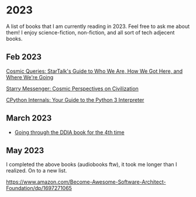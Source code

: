 # 2023 
A list of books that I am currently reading in 2023. Feel free to ask me about them! I enjoy science-fiction, non-fiction, and all sort of tech adjecent books. 


## Feb 2023
[Cosmic Queries: StarTalk's Guide to Who We Are, How We Got Here, and Where We're Going](https://www.amazon.com/Cosmic-Queries-StarTalks-Guide-Where/dp/1426221770)

[Starry Messenger: Cosmic Perspectives on Civilization](https://www.amazon.com/Starry-Messenger-Cosmic-Perspectives-Civilization/dp/1250861500)

[CPython Internals: Your Guide to the Python 3 Interpreter](https://www.amazon.com/CPython-Internals-Guide-Python-Interpreter-ebook/dp/B0BCNSDSYP)

## March 2023
- [Going through the DDIA book for the 4th time](https://www.amazon.com/Designing-Data-Intensive-Applications-Reliable-Maintainable/dp/1449373321/)


## May 2023
I completed the above books (audiobooks ftw), it took me longer than I realized. On to a new list. 

https://www.amazon.com/Become-Awesome-Software-Architect-Foundation/dp/1697271065 
